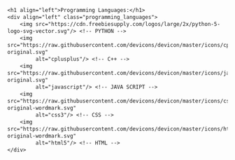 

    <h1 align="left">Programming Languages:</h1>
    <div align="left" class="programming_languages">
        <img src="https://cdn.freebiesupply.com/logos/large/2x/python-5-logo-svg-vector.svg"/> <!-- PYTHON -->
        <img src="https://raw.githubusercontent.com/devicons/devicon/master/icons/cplusplus/cplusplus-original.svg" 
             alt="cplusplus"/> <!-- C++ -->
        <img src="https://raw.githubusercontent.com/devicons/devicon/master/icons/javascript/javascript-original.svg" 
             alt="javascript"/> <!-- JAVA SCRIPT -->
        <img src="https://raw.githubusercontent.com/devicons/devicon/master/icons/css3/css3-original-wordmark.svg" 
             alt="css3"/> <!-- CSS -->
        <img src="https://raw.githubusercontent.com/devicons/devicon/master/icons/html5/html5-original-wordmark.svg" 
             alt="html5"/> <!-- HTML -->
    </div>

